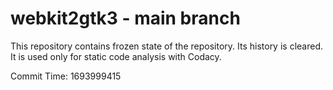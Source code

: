 # webkit2gtk3 - main branch

This repository contains frozen state of the repository.
Its history is cleared. It is used only for static code
analysis with Codacy.

Commit Time: 1693999415